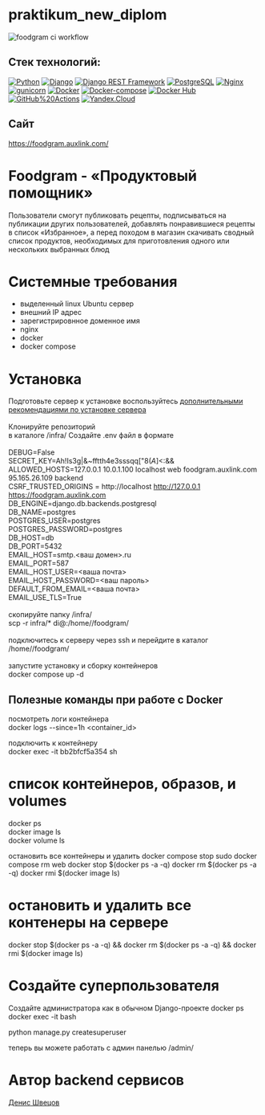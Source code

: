 # praktikum_new_diplom
![foodgram ci workflow](https://github.com/denshvetsov/foodgram-project-react/actions/workflows/main.yml/badge.svg)

## Cтек технологий:
[![Python](https://img.shields.io/badge/-Python-464646?style=flat&logo=Python&logoColor=56C0C0&color=008080)](https://www.python.org/)
[![Django](https://img.shields.io/badge/-Django-464646?style=flat&logo=Django&logoColor=56C0C0&color=008080)](https://www.djangoproject.com/)
[![Django REST Framework](https://img.shields.io/badge/-Django%20REST%20Framework-464646?style=flat&logo=Django%20REST%20Framework&logoColor=56C0C0&color=008080)](https://www.django-rest-framework.org/)
[![PostgreSQL](https://img.shields.io/badge/-PostgreSQL-464646?style=flat&logo=PostgreSQL&logoColor=56C0C0&color=008080)](https://www.postgresql.org/)
[![Nginx](https://img.shields.io/badge/-NGINX-464646?style=flat&logo=NGINX&logoColor=56C0C0&color=008080)](https://nginx.org/ru/)
[![gunicorn](https://img.shields.io/badge/-gunicorn-464646?style=flat&logo=gunicorn&logoColor=56C0C0&color=008080)](https://gunicorn.org/)
[![Docker](https://img.shields.io/badge/-Docker-464646?style=flat&logo=Docker&logoColor=56C0C0&color=008080)](https://www.docker.com/)
[![Docker-compose](https://img.shields.io/badge/-Docker%20compose-464646?style=flat&logo=Docker&logoColor=56C0C0&color=008080)](https://www.docker.com/)
[![Docker Hub](https://img.shields.io/badge/-Docker%20Hub-464646?style=flat&logo=Docker&logoColor=56C0C0&color=008080)](https://www.docker.com/products/docker-hub)
[![GitHub%20Actions](https://img.shields.io/badge/-GitHub%20Actions-464646?style=flat&logo=GitHub%20actions&logoColor=56C0C0&color=008080)](https://github.com/features/actions)
[![Yandex.Cloud](https://img.shields.io/badge/-Yandex.Cloud-464646?style=flat&logo=Yandex.Cloud&logoColor=56C0C0&color=008080)](https://cloud.yandex.ru/)

## Сайт

https://foodgram.auxlink.com/

# Foodgram - «Продуктовый помощник»

Пользователи смогут публиковать рецепты, подписываться на публикации других пользователей, добавлять понравившиеся рецепты в список «Избранное», а перед походом в магазин скачивать сводный список продуктов, необходимых для приготовления одного или нескольких выбранных блюд

# Системные требования
- выделенный linux Ubuntu сервер
- внешний IP адрес
- зарегистрировнное доменное имя
- nginx 
- docker
- docker compose

# Установка
Подготовьте сервер к установке
воспользуйтесь [дополнительными рекомендациями по установке сервера](https://github.com/denshvetsov/server_deploy)<br/>
<br/>
Клонируйте репозиторий<br/>
в каталоге /infra/ Создайте .env файл в формате<br/>
<br/>
DEBUG=False<br/>
SECRET_KEY=Ah!Is3g|&~fftth4e3sssqq["$8(A$]<:&&<br/>
ALLOWED_HOSTS=127.0.0.1 10.0.1.100 localhost web foodgram.auxlink.com 95.165.26.109 backend<br/>
CSRF_TRUSTED_ORIGINS = http://localhost http://127.0.0.1 https://foodgram.auxlink.com<br/>
DB_ENGINE=django.db.backends.postgresql<br/>
DB_NAME=postgres<br/>
POSTGRES_USER=postgres<br/>
POSTGRES_PASSWORD=postgres<br/>
DB_HOST=db<br/>
DB_PORT=5432<br/>
EMAIL_HOST=smtp.<ваш домен>.ru<br/>
EMAIL_PORT=587<br/>
EMAIL_HOST_USER=<ваша почта><br/>
EMAIL_HOST_PASSWORD=<ваш пароль><br/>
DEFAULT_FROM_EMAIL=<ваша почта><br/>
EMAIL_USE_TLS=True<br/>
<br/>
скопируйте папку /infra/<br/>
scp -r infra/* di@<you server ip>:/home/<username>/foodgram/<br/>
<br/>
подключитесь к серверу через ssh и перейдите в каталог<br/>
/home/<username>/foodgram/<br/>
<br/>
запустите установку и сборку контейнеров<br/>
docker compose up -d<br/>

## Полезные команды при работе с Docker
посмотреть логи контейнера<br/>
docker logs --since=1h <container_id><br/>

подключить к контейнеру<br/>
docker exec -it bb2bfcf5a354 sh<br/>

# список контейнеров, образов, и volumes
docker ps<br/>
docker image ls<br/>
docker volume ls<br/>

остановить все контейнеры и удалить
docker compose stop
sudo docker compose rm web
docker stop $(docker ps -a -q) 
docker rm $(docker ps -a -q)
docker rmi $(docker image ls)

# остановить и удалить все контенеры на сервере
docker stop $(docker ps -a -q) && docker rm $(docker ps -a -q) && docker rmi $(docker image ls)


# Создайте суперпользователя
Создайте администратора как в обычном Django-проекте
docker ps
docker exec -it <CONTAINER ID> bash

python manage.py createsuperuser

теперь вы можете работать с админ панелью
<you server name>/admin/


# Автор backend сервисов
[Денис Швецов](https://github.com/denshvetsov)



